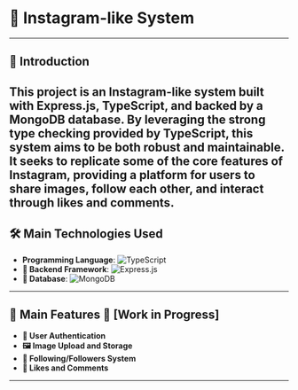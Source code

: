 # 📸 Instagram-like System

---

## 🌟 Introduction

## This project is an Instagram-like system built with **Express.js**, **TypeScript**, and backed by a **MongoDB** database. By leveraging the strong type checking provided by TypeScript, this system aims to be both robust and maintainable. It seeks to replicate some of the core features of Instagram, providing a platform for users to share images, follow each other, and interact through likes and comments.

## 🛠 Main Technologies Used

- **Programming Language**: ![TypeScript](https://shields.io/badge/TypeScript-3178C6?logo=TypeScript&logoColor=FFF&style=flat-square)
- **🎯 Backend Framework**: ![Express.js](https://img.shields.io/badge/-Express.js-grey?logo=express)
- **💾 Database**: ![MongoDB](https://img.shields.io/badge/-MongoDB-grey?logo=mongodb)

---

## 🌈 Main Features 🚧 [Work in Progress]

- **🔐 User Authentication**
- **🖼 Image Upload and Storage**
- **👥 Following/Followers System**
- **💬 Likes and Comments**

---
